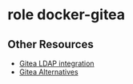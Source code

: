 # role docker-gitea

## Other Resources
- [Gitea LDAP integration](https://docs.gitea.com/usage/authentication)
- [Gitea Alternatives](https://chatgpt.com/share/67a5f599-c9b0-800f-87fe-49a3b61263e6)